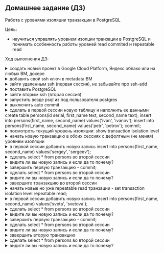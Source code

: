 ## **Домашнее задание (ДЗ)**

Работа с уровнями изоляции транзакции в PostgreSQL

Цель:

* научиться управлять уровнем изолции транзации в PostgreSQL и понимать особенность работы уровней read commited и repeatable read

Ход выполнения ДЗ:
  
  
<details><summary>создать новый проект в Google Cloud Platform, Яндекс облако или на любых ВМ, докере</summary>

Для целей ДЗ развёрнута VM "Ubuntu 22.04.2 LTS"
```bash
zetta55@ubuntu-vm1:~$ cat /etc/os-release 
PRETTY_NAME="Ubuntu 22.04.2 LTS"
NAME="Ubuntu"
VERSION_ID="22.04"
VERSION="22.04.2 LTS (Jammy Jellyfish)"
VERSION_CODENAME=jammy
ID=ubuntu
ID_LIKE=debian
HOME_URL="https://www.ubuntu.com/"
SUPPORT_URL="https://help.ubuntu.com/"
BUG_REPORT_URL="https://bugs.launchpad.net/ubuntu/"
PRIVACY_POLICY_URL="https://www.ubuntu.com/legal/terms-and-policies/privacy-policy"
UBUNTU_CODENAME=jammy
zetta55@ubuntu-vm1:~$ uname -a
Linux ubuntu-vm1 5.19.0-38-generic #39~22.04.1-Ubuntu SMP PREEMPT_DYNAMIC Fri Mar 17 21:16:15 UTC 2 x86_64 x86_64 x86_64 GNU/Linux
zetta55@ubuntu-vm1:~$ 
```

</details>
<details><summary>добавить свой ssh ключ в metadata ВМ</summary>

генерируем пару ключей, забрасываем публичный ключ на сервер, подключаемся к серверу.

</details>

<details><summary>зайти удаленным ssh (первая сессия), не забывайте про ssh-add</summary>
  
  ```shell
zetta55@ubuntu-vm1:~$ who
zetta55  :0           2023-04-09 17:37 (:0) #локальная сессия
zetta55  pts/2        2023-04-09 23:14 (172.16.0.125) #подключение по SSH
```
</details>

<details><summary>поставить PostgreSQL</summary>
  
  ```shell
zetta55@ubuntu-vm1:~$ sudo apt update && sudo apt upgrade -y && sudo sh -c 'echo "deb http://apt.postgresql.org/pub/repos/apt $(lsb_release -cs)-pgdg main" > /etc/apt/sources.list.d/pgdg.list' && wget --quiet -O - https://www.postgresql.org/media/keys/ACCC4CF8.asc | sudo apt-key add - && sudo apt-get update && sudo apt-get -y install postgresql-15
  
установлен пакет postgresql-15 самой новой версии (15.2-1.pgdg22.04+1)
  
zetta55@ubuntu-vm1:~$ pg_lsclusters
Ver Cluster Port Status Owner    Data directory              Log file
15  main    5432 online postgres /var/lib/postgresql/15/main /var/log/postgresql/postgresql-15-main.log
zetta55@ubuntu-vm1:~$

```
</details>

<details><summary>зайти вторым ssh (вторая сессия)</summary>
  
```shell
zetta55@ubuntu-vm1:~$ who
zetta55  :0           2023-04-09 17:37 (:0)
zetta55  pts/2        2023-04-09 23:22 (172.16.0.125)
zetta55  pts/3        2023-04-09 23:26 (172.16.0.125) #вторая SSH-сессия
zetta55@ubuntu-vm1:~$
```
</details>

<details><summary>запустить везде psql из под пользователя postgres</summary>

Для дальнейших манипуляций буду использовать postgresql-14
```shell
zetta55@ubuntu-vm1:~$ pg_lsclusters
Ver Cluster Port Status Owner    Data directory              Log file
15  main    5432 online postgres /var/lib/postgresql/15/main /var/log/postgresql/postgresql-15-main.log
zetta55@ubuntu-vm1:~$ sudo pg_ctlcluster 15 main stop
zetta55@ubuntu-vm1:~$ sudo pg_dropcluster 15 main
zetta55@ubuntu-vm1:~$ pg_lsclusters
Ver Cluster Port Status Owner Data directory Log file
zetta55@ubuntu-vm1:~$ sudo -u postgres pg_createcluster 14 main
Error: no initdb program for version 14 found
zetta55@ubuntu-vm1:~$ sudo apt update && sudo apt upgrade -y && sudo sh -c 'echo "deb http://apt.postgresql.org/pub/repos/apt $(lsb_release -cs)-pgdg main" > /etc/apt/sources.list.d/pgdg.list' && wget --quiet -O - https://www.postgresql.org/media/keys/ACCC4CF8.asc | sudo apt-key add - && sudo apt-get update && sudo apt-get -y install postgresql-14
  
...
  
zetta55@ubuntu-vm1:~$ pg_lsclusters
Ver Cluster Port Status Owner    Data directory              Log file
14  main    5432 online postgres /var/lib/postgresql/14/main /var/log/postgresql/postgresql-14-main.log
zetta55@ubuntu-vm1:~$
zetta55@ubuntu-vm1:~$ pg_ctlcluster 14 main start
Warning: the cluster will not be running as a systemd service. Consider using systemctl:
  sudo systemctl start postgresql@14-main
Error: You must run this program as the cluster owner (postgres) or root
zetta55@ubuntu-vm1:~$ sudo systemctl start postgresql@14-main
zetta55@ubuntu-vm1:~$ pg_ctlcluster 14 main start
Warning: the cluster will not be running as a systemd service. Consider using systemctl:
  sudo systemctl start postgresql@14-main
Error: You must run this program as the cluster owner (postgres) or root
zetta55@ubuntu-vm1:~$ sudo -u postgres pg_ctlcluster 14 main start
Warning: the cluster will not be running as a systemd service. Consider using systemctl:
  sudo systemctl start postgresql@14-main
Cluster is already running.
zetta55@ubuntu-vm1:~$


```

в каждой ssh-сессии делаю:
```shell
zetta55@ubuntu-vm1:~$ sudo -u postgres psql
[sudo] пароль для zetta55:
could not change directory to "/home/zetta55": Отказано в доступе
psql (15.2 (Ubuntu 15.2-1.pgdg22.04+1), server 14.7 (Ubuntu 14.7-1.pgdg22.04+1))
Type "help" for help.

postgres=#
```
</details>

<details><summary>выключить auto commit</summary>
  
Oтключаю auto commit  
```shell
postgres=#  \echo :AUTOCOMMIT
on
postgres=#  \set AUTOCOMMIT OFF
postgres=#  \echo :AUTOCOMMIT
OFF
postgres=#

```
</details>

<details><summary>сделать в первой сессии новую таблицу и наполнить ее данными create table persons(id serial, first_name text, second_name text); insert into persons(first_name, second_name) values('ivan', 'ivanov'); insert into persons(first_name, second_name) values('petr', 'petrov'); commit;</summary>

```shell
postgres=# create table persons(id serial, first_name text, second_name text);
CREATE TABLE
postgres=# insert into persons(first_name, second_name) values('ivan', 'ivanov');
INSERT 0 1
postgres=# insert into persons(first_name, second_name) values('petr', 'petrov');
INSERT 0 1
postgres=# commit;
ПРЕДУПРЕЖДЕНИЕ:  нет незавершённой транзакции
COMMIT
postgres=#  \dt+
                                    List of relations
 Schema |  Name   | Type  |  Owner   | Persistence | Access method | Size  | Description
--------+---------+-------+----------+-------------+---------------+-------+-------------
 public | persons | table | postgres | permanent   | heap          | 16 kB |
(1 row)

postgres=# SELECT * FROM persons;
 id | first_name | second_name
----+------------+-------------
  1 | ivan       | ivanov
  2 | petr       | petrov
(2 rows)

postgres=#

```
</details>

<details><summary>посмотреть текущий уровень изоляции: show transaction isolation level</summary>

```shell
postgres=# show transaction isolation level;
 transaction_isolation
-----------------------
 read committed
(1 row)

postgres=#
```
</details>

<details><summary>начать новую транзакцию в обоих сессиях с дефолтным (не меняя) уровнем изоляции</summary>
</details>

<details><summary>в первой сессии добавить новую запись insert into persons(first_name, second_name) values('sergey', 'sergeev');</summary>
</details>

<details><summary>сделать select * from persons во второй сессии</summary>
</details>

<details><summary>видите ли вы новую запись и если да то почему?</summary>
</details>

<details><summary>завершить первую транзакцию - commit;</summary>
</details>

<details><summary>сделать select * from persons во второй сессии</summary>
</details>

<details><summary>видите ли вы новую запись и если да то почему?</summary>
</details>

<details><summary>завершите транзакцию во второй сессии</summary>
</details>

<details><summary>начать новые но уже repeatable read транзации - set transaction isolation level repeatable read;</summary>
</details>

<details><summary>в первой сессии добавить новую запись insert into persons(first_name, second_name) values('sveta', 'svetova');</summary>
</details>

<details><summary>сделать select * from persons во второй сессии</summary>
</details>

<details><summary>видите ли вы новую запись и если да то почему?</summary>
</details>

<details><summary>завершить первую транзакцию - commit;</summary>
</details>

<details><summary>сделать select * from persons во второй сессии</summary>
</details>

<details><summary>видите ли вы новую запись и если да то почему?</summary>
</details>

<details><summary>завершить вторую транзакцию</summary>
</details>

<details><summary>сделать select * from persons во второй сессии</summary>
</details>

<details><summary>видите ли вы новую запись и если да то почему?</summary>
</details>
